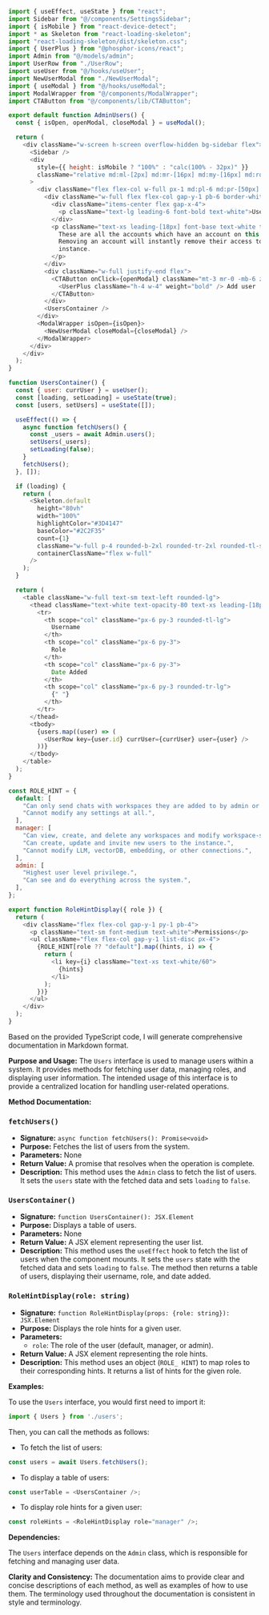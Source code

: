 ```javascript
import { useEffect, useState } from "react";
import Sidebar from "@/components/SettingsSidebar";
import { isMobile } from "react-device-detect";
import * as Skeleton from "react-loading-skeleton";
import "react-loading-skeleton/dist/skeleton.css";
import { UserPlus } from "@phosphor-icons/react";
import Admin from "@/models/admin";
import UserRow from "./UserRow";
import useUser from "@/hooks/useUser";
import NewUserModal from "./NewUserModal";
import { useModal } from "@/hooks/useModal";
import ModalWrapper from "@/components/ModalWrapper";
import CTAButton from "@/components/lib/CTAButton";

export default function AdminUsers() {
  const { isOpen, openModal, closeModal } = useModal();

  return (
    <div className="w-screen h-screen overflow-hidden bg-sidebar flex">
      <Sidebar />
      <div
        style={{ height: isMobile ? "100%" : "calc(100% - 32px)" }}
        className="relative md:ml-[2px] md:mr-[16px] md:my-[16px] md:rounded-[16px] bg-main-gradient w-full h-full overflow-y-scroll"
      >
        <div className="flex flex-col w-full px-1 md:pl-6 md:pr-[50px] md:py-6 py-16">
          <div className="w-full flex flex-col gap-y-1 pb-6 border-white border-b-2 border-opacity-10">
            <div className="items-center flex gap-x-4">
              <p className="text-lg leading-6 font-bold text-white">Users</p>
            </div>
            <p className="text-xs leading-[18px] font-base text-white text-opacity-60">
              These are all the accounts which have an account on this instance.
              Removing an account will instantly remove their access to this
              instance.
            </p>
          </div>
          <div className="w-full justify-end flex">
            <CTAButton onClick={openModal} className="mt-3 mr-0 -mb-6 z-10">
              <UserPlus className="h-4 w-4" weight="bold" /> Add user
            </CTAButton>
          </div>
          <UsersContainer />
        </div>
        <ModalWrapper isOpen={isOpen}>
          <NewUserModal closeModal={closeModal} />
        </ModalWrapper>
      </div>
    </div>
  );
}

function UsersContainer() {
  const { user: currUser } = useUser();
  const [loading, setLoading] = useState(true);
  const [users, setUsers] = useState([]);

  useEffect(() => {
    async function fetchUsers() {
      const _users = await Admin.users();
      setUsers(_users);
      setLoading(false);
    }
    fetchUsers();
  }, []);

  if (loading) {
    return (
      <Skeleton.default
        height="80vh"
        width="100%"
        highlightColor="#3D4147"
        baseColor="#2C2F35"
        count={1}
        className="w-full p-4 rounded-b-2xl rounded-tr-2xl rounded-tl-sm mt-6"
        containerClassName="flex w-full"
      />
    );
  }

  return (
    <table className="w-full text-sm text-left rounded-lg">
      <thead className="text-white text-opacity-80 text-xs leading-[18px] font-bold uppercase border-white border-b border-opacity-60">
        <tr>
          <th scope="col" className="px-6 py-3 rounded-tl-lg">
            Username
          </th>
          <th scope="col" className="px-6 py-3">
            Role
          </th>
          <th scope="col" className="px-6 py-3">
            Date Added
          </th>
          <th scope="col" className="px-6 py-3 rounded-tr-lg">
            {" "}
          </th>
        </tr>
      </thead>
      <tbody>
        {users.map((user) => (
          <UserRow key={user.id} currUser={currUser} user={user} />
        ))}
      </tbody>
    </table>
  );
}

const ROLE_HINT = {
  default: [
    "Can only send chats with workspaces they are added to by admin or managers.",
    "Cannot modify any settings at all.",
  ],
  manager: [
    "Can view, create, and delete any workspaces and modify workspace-specific settings.",
    "Can create, update and invite new users to the instance.",
    "Cannot modify LLM, vectorDB, embedding, or other connections.",
  ],
  admin: [
    "Highest user level privilege.",
    "Can see and do everything across the system.",
  ],
};

export function RoleHintDisplay({ role }) {
  return (
    <div className="flex flex-col gap-y-1 py-1 pb-4">
      <p className="text-sm font-medium text-white">Permissions</p>
      <ul className="flex flex-col gap-y-1 list-disc px-4">
        {ROLE_HINT[role ?? "default"].map((hints, i) => {
          return (
            <li key={i} className="text-xs text-white/60">
              {hints}
            </li>
          );
        })}
      </ul>
    </div>
  );
}

```
Based on the provided TypeScript code, I will generate comprehensive documentation in Markdown format.

**Purpose and Usage:**
The `Users` interface is used to manage users within a system. It provides methods for fetching user data, managing roles, and displaying user information. The intended usage of this interface is to provide a centralized location for handling user-related operations.

**Method Documentation:**

### `fetchUsers()`

* **Signature:** `async function fetchUsers(): Promise<void>`
* **Purpose:** Fetches the list of users from the system.
* **Parameters:** None
* **Return Value:** A promise that resolves when the operation is complete.
* **Description:** This method uses the `Admin` class to fetch the list of users. It sets the `users` state with the fetched data and sets `loading` to `false`.

### `UsersContainer()`

* **Signature:** `function UsersContainer(): JSX.Element`
* **Purpose:** Displays a table of users.
* **Parameters:** None
* **Return Value:** A JSX element representing the user list.
* **Description:** This method uses the `useEffect` hook to fetch the list of users when the component mounts. It sets the `users` state with the fetched data and sets `loading` to `false`. The method then returns a table of users, displaying their username, role, and date added.

### `RoleHintDisplay(role: string)`

* **Signature:** `function RoleHintDisplay(props: {role: string}): JSX.Element`
* **Purpose:** Displays the role hints for a given user.
* **Parameters:**
	+ `role`: The role of the user (default, manager, or admin).
* **Return Value:** A JSX element representing the role hints.
* **Description:** This method uses an object (`ROLE_ HINT`) to map roles to their corresponding hints. It returns a list of hints for the given role.

**Examples:**

To use the `Users` interface, you would first need to import it:
```typescript
import { Users } from './users';
```
Then, you can call the methods as follows:

* To fetch the list of users:
```typescript
const users = await Users.fetchUsers();
```
* To display a table of users:
```typescript
const userTable = <UsersContainer />;
```
* To display role hints for a given user:
```typescript
const roleHints = <RoleHintDisplay role="manager" />;
```

**Dependencies:**

The `Users` interface depends on the `Admin` class, which is responsible for fetching and managing user data.

**Clarity and Consistency:**
The documentation aims to provide clear and concise descriptions of each method, as well as examples of how to use them. The terminology used throughout the documentation is consistent in style and terminology.